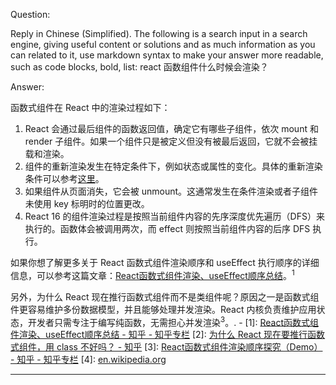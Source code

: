 Question:

Reply in Chinese (Simplified).
The following is a search input in a search engine, giving useful content or solutions and as much information as you can related to it, use markdown syntax to make your answer more readable, such as code blocks, bold, list:
react 函数组件什么时候会渲染？

Answer:

函数式组件在 React 中的渲染过程如下：

1. React 会通过最后组件的函数返回值，确定它有哪些子组件，依次 mount 和 render 子组件。如果一个组件只是被定义但没有被最后返回，它就不会被挂载和渲染。
2. 组件的重新渲染发生在特定条件下，例如状态或属性的变化。具体的重新渲染条件可以参考[这里](https://zhuanlan.zhihu.com/p/645622543)。
3. 如果组件从页面消失，它会被 unmount。这通常发生在条件渲染或者子组件未使用 key 标明时的位置更改。
4. React 16 的组件渲染过程是按照当前组件内容的先序深度优先遍历（DFS）来执行的。函数体会被调用两次，而 effect 则按照当前组件内容的后序 DFS 执行。

如果你想了解更多关于 React 函数式组件渲染顺序和 useEffect 执行顺序的详细信息，可以参考这篇文章：[React函数式组件渲染、useEffect顺序总结](https://zhuanlan.zhihu.com/p/645622543)。<sup>1</sup>

另外，为什么 React 现在推行函数式组件而不是类组件呢？原因之一是函数式组件更容易维护多份数据模型，并且能够处理并发渲染。React 内核负责维护应用状态，开发者只需专注于编写纯函数，无需担心并发渲染<sup>3</sup>。.
\-
\[1]: [React函数式组件渲染、useEffect顺序总结 - 知乎 - 知乎专栏](https://zhuanlan.zhihu.com/p/645622543)
\[2]: [为什么 React 现在要推行函数式组件，用 class 不好吗？ - 知乎](https://www.zhihu.com/question/343314784)
\[3]: [React函数式组件渲染顺序探究（Demo） - 知乎 - 知乎专栏](https://zhuanlan.zhihu.com/p/645609257)
\[4]: [en.wikipedia.org](https://en.wikipedia.org/wiki/React_(software))

<hr/>

